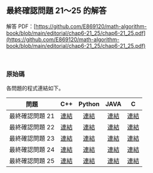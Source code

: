 ## 最終確認問題 21～25 的解答

解答 PDF：[https://github.com/E869120/math-algorithm-book/blob/main/editorial/chap6-21_25/chap6-21_25.pdf](https://github.com/E869120/math-algorithm-book/blob/main/editorial/chap6-21_25/chap6-21_25.pdf)

<br />

### 原始碼

各問題的程式連結如下。

| 問題 | C++ | Python | JAVA | C |
|:---:|:---:|:---:|:---:|:---:|
| 最終確認問題 21 | [連結](https://github.com/E869120/math-algorithm-book/blob/main/editorial/chap6-21_25/prob6-21.cpp) | [連結](https://github.com/E869120/math-algorithm-book/blob/main/editorial/chap6-21_25/prob6-21.py) | [連結](https://github.com/E869120/math-algorithm-book/blob/main/editorial/chap6-21_25/prob6-21.java) | [連結](https://github.com/E869120/math-algorithm-book/blob/main/editorial/chap6-21_25/prob6-21.c) |
| 最終確認問題 22 | [連結](https://github.com/E869120/math-algorithm-book/blob/main/editorial/chap6-21_25/prob6-22.cpp) | [連結](https://github.com/E869120/math-algorithm-book/blob/main/editorial/chap6-21_25/prob6-22.py) | [連結](https://github.com/E869120/math-algorithm-book/blob/main/editorial/chap6-21_25/prob6-22.java) | [連結](https://github.com/E869120/math-algorithm-book/blob/main/editorial/chap6-21_25/prob6-22.c) |
| 最終確認問題 23 | [連結](https://github.com/E869120/math-algorithm-book/blob/main/editorial/chap6-21_25/prob6-23.cpp) | [連結](https://github.com/E869120/math-algorithm-book/blob/main/editorial/chap6-21_25/prob6-23.py) | [連結](https://github.com/E869120/math-algorithm-book/blob/main/editorial/chap6-21_25/prob6-23.java) | [連結](https://github.com/E869120/math-algorithm-book/blob/main/editorial/chap6-21_25/prob6-23.c) |
| 最終確認問題 24 | [連結](https://github.com/E869120/math-algorithm-book/blob/main/editorial/chap6-21_25/prob6-24.cpp) | [連結](https://github.com/E869120/math-algorithm-book/blob/main/editorial/chap6-21_25/prob6-24.py) | [連結](https://github.com/E869120/math-algorithm-book/blob/main/editorial/chap6-21_25/prob6-24.java) | [連結](https://github.com/E869120/math-algorithm-book/blob/main/editorial/chap6-21_25/prob6-24.c) |
| 最終確認問題 25 | [連結](https://github.com/E869120/math-algorithm-book/blob/main/editorial/chap6-21_25/prob6-25.cpp) | [連結](https://github.com/E869120/math-algorithm-book/blob/main/editorial/chap6-21_25/prob6-25.py) | [連結](https://github.com/E869120/math-algorithm-book/blob/main/editorial/chap6-21_25/prob6-25.java) | [連結](https://github.com/E869120/math-algorithm-book/blob/main/editorial/chap6-21_25/prob6-25.c) |

